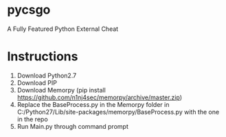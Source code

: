# pycsgo
A Fully Featured Python External Cheat

# Instructions
1. Download Python2.7
2. Download PIP
3. Download Memorpy (pip install https://github.com/n1nj4sec/memorpy/archive/master.zip)
4. Replace the BaseProcess.py in the Memorpy folder in C:/Python27/Lib/site-packages/memorpy/BaseProcess.py with the one in the repo
5. Run Main.py through command prompt

